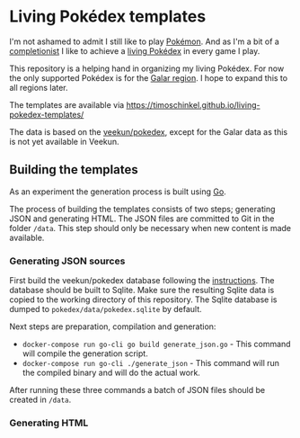 # Living Pokédex templates

I'm not ashamed to admit I still like to play [Pokémon](https://www.pokemon.com/us/). And as I'm a bit of a [completionist](https://www.dictionary.com/browse/completionist) I like to achieve a [living Pokédex](https://bulbapedia.bulbagarden.net/wiki/Living_Pok%C3%A9dex) in every game I play.

This repository is a helping hand in organizing my living Pokédex. For now the only supported Pokédex is for the [Galar region](https://bulbapedia.bulbagarden.net/wiki/Galar). I hope to expand this to all regions later.

The templates are available via https://timoschinkel.github.io/living-pokedex-templates/

The data is based on the [veekun/pokedex](https://github.com/veekun/pokedex), except for the Galar data as this is not yet available in Veekun.

## Building the templates
As an experiment the generation process is built using [Go](https://golang.org).

The process of building the templates consists of two steps; generating JSON and generating HTML. The JSON files are committed to Git in the folder `/data`. This step should only be necessary when new content is made available.

### Generating JSON sources
First build the veekun/pokedex database following the [instructions](https://github.com/veekun/pokedex/wiki/Getting-Data). The database should be built to Sqlite. Make sure the resulting Sqlite data is copied to the working directory of this repository. The Sqlite database is dumped to `pokedex/data/pokedex.sqlite` by default.

Next steps are preparation, compilation and generation:
- `docker-compose run go-cli go build generate_json.go` - This command will compile the generation script.
- `docker-compose run go-cli ./generate_json` - This command will run the compiled binary and will do the actual work.

After running these three commands a batch of JSON files should be created in `/data`.

### Generating HTML

